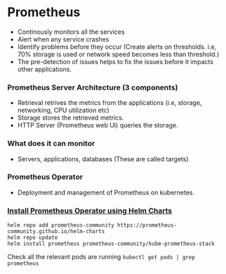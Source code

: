 # Prometheus
- Continously monitors all the services
- Alert when any service crashes
- Identify problems before they occur (Create alerts on thresholds. i.e, 70% storage is used or network speed becomes less than threshold.)
- The pre-detection of issues helps to fix the issues before it impacts other applications.

### Prometheus Server Architecture (3 components)
- Retrieval retrives the metrics from the applications (i.e, storage, networking, CPU utilization etc)
- Storage stores the retrieved metrics.
- HTTP Server (Prometheus web UI) queries the storage.

### What does it can monitor
- Servers, applications, databases (These are called targets)

### Prometheus Operator
- Deployment and management of Prometheus on kubernetes.

### [Install Prometheus Operator using Helm Charts](https://github.com/prometheus-community/helm-charts/tree/main/charts/kube-prometheus-stack)

```
helm repo add prometheus-community https://prometheus-community.github.io/helm-charts
helm repo update
helm install prometheus prometheus-community/kube-prometheus-stack
```
Check all the relevant pods are running `kubectl get pods | grep prometheus`

